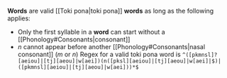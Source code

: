 **Words** are valid [[Toki pona|toki pona]] **words** as long as the following applies:
- Only the first syllable in a **word** can start without a [[Phonology#Consonants|consonant]]
- *n* cannot appear before another [[Phonology#Consonants|nasal consonant]] (*m* or *n*)
Regex for a valid toki pona word is `^([pkmnsl]?[aeiou]|[tj][aeou]|w[aei])(n([pksl][aeiou]|[tj][aeou]|w[aei]|$)|([pkmnsl][aeiou]|[tj][aeou]|w[aei]))*$`